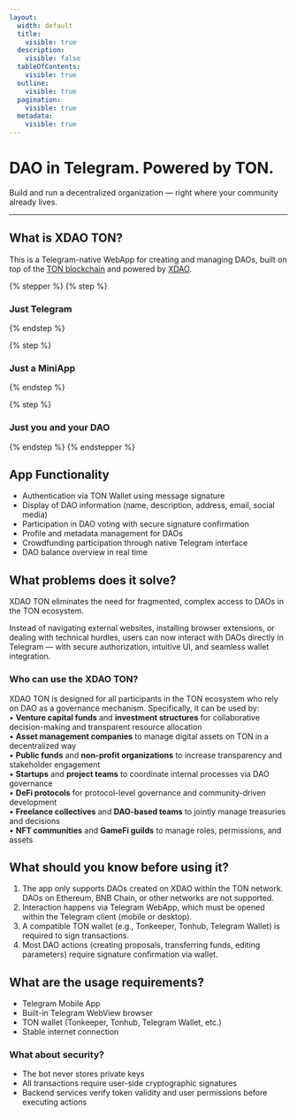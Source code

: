 ```yaml
---
layout:
  width: default
  title:
    visible: true
  description:
    visible: false
  tableOfContents:
    visible: true
  outline:
    visible: true
  pagination:
    visible: true
  metadata:
    visible: true
---
```


# DAO in Telegram. Powered by TON.

Build and run a decentralized organization — right where your community already lives.

***

## What is XDAO TON?

This is a Telegram-native WebApp for creating and managing DAOs, built on top of the [TON blockchain](https://ton.org/)  and powered by [XDAO](https://xdao.app/).&#x20;



{% stepper %}
{% step %}
### Just Telegram&#x20;


{% endstep %}

{% step %}
### Just a MiniApp


{% endstep %}

{% step %}
### Just you and your DAO


{% endstep %}
{% endstepper %}

## App Functionality

* Authentication via TON Wallet using message signature
* Display of DAO information (name, description, address, email, social media)
* Participation in DAO voting with secure signature confirmation
* Profile and metadata management for DAOs
* Crowdfunding participation through native Telegram interface
* DAO balance overview in real time

## What problems does it solve?

XDAO TON eliminates the need for fragmented, complex access to DAOs in the TON ecosystem.

Instead of navigating external websites, installing browser extensions, or dealing with technical hurdles, users can now interact with DAOs directly in Telegram — with secure authorization, intuitive UI, and seamless wallet integration.&#x20;

### Who can use the XDAO TON?

XDAO TON is designed for all participants in the TON ecosystem who rely on DAO as a governance mechanism. Specifically, it can be used by:\
• **Venture capital funds** and **investment structures** for collaborative decision-making and transparent resource allocation\
• **Asset management companies** to manage digital assets on TON in a decentralized way\
• **Public funds** and **non-profit organizations** to increase transparency and stakeholder engagement\
• **Startups** and **project teams** to coordinate internal processes via DAO governance\
• **DeFi protocols** for protocol-level governance and community-driven development\
• **Freelance collectives** and **DAO-based teams** to jointly manage treasuries and decisions\
• **NFT communities** and **GameFi guilds** to manage roles, permissions, and assets

## What should you know before using it?

1. The app only supports DAOs created on XDAO within the TON network.\
   DAOs on Ethereum, BNB Chain, or other networks are not supported.
2. Interaction happens via Telegram WebApp, which must be opened within the Telegram client (mobile or desktop).
3. A compatible TON wallet (e.g., Tonkeeper, Tonhub, Telegram Wallet) is required to sign transactions.
4. Most DAO actions (creating proposals, transferring funds, editing parameters) require signature confirmation via wallet.

## What are the usage requirements?

* Telegram Mobile App
* Built-in Telegram WebView browser
* TON wallet (Tonkeeper, Tonhub, Telegram Wallet, etc.)
* Stable internet connection

### What about security?

* The bot never stores private keys
* All transactions require user-side cryptographic signatures
* Backend services verify token validity and user permissions before executing actions
